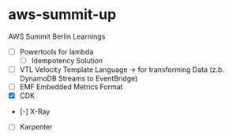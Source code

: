 # aws-summit-up
AWS Summit Berlin Learnings


- [ ] Powertools for lambda
    - [ ] Idempotency Solution
- [ ] VTL Velocity Template Language -> for transforming Data (z.b. DynamoDB Streams to EventBridge)
- [ ] EMF Embedded Metrics Format
- [X] CDK
- [-] X-Ray

- [ ] Karpenter
